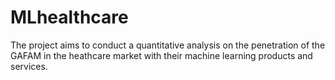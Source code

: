 # MLhealthcare
The project aims to conduct a quantitative analysis on the penetration of the GAFAM in the heathcare market with their machine learning products and services.
